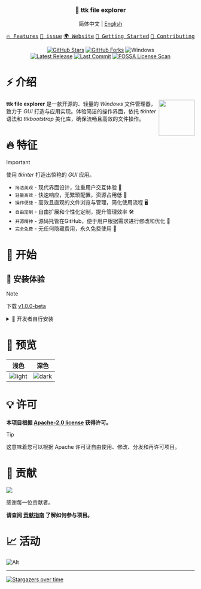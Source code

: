 <p align="center"><img src="https://raw.githubusercontent.com/pyheight/ttk-file-explorer/main/images/splash.png" alt=""></p>

<h3 align="center">📂 ttk file explorer</h3>
 
<p align="center">简体中文 | <a href="README_EN.md">English</a></p> 

<p align="center">
    <a href="#-特征"><kbd>🔥 Features</kbd></a>
    <a href="https://github.com/pyheight/ttk-file-explorer/issues/new" target="_blank"><kbd>📌 issue</kbd></a>
    <a href="https://pyheight.github.io/ttk-file-explorer/" target="_blank"><kbd>🌍 Website</kbd></a>
    <a href="#-开始"><kbd>🚀 Getting Started</kbd></a>
    <a href="#-贡献"><kbd>🤝 Contributing</kbd></a>
</p>

<div align="center">  
<a href="https://github.com/pyheight/ttk-file-explorer/stargazers"><img src="https://img.shields.io/github/stars/pyheight/ttk-file-explorer?style=social&logo=github" alt="GitHub Stars"></a>
<a href="https://github.com/pyheight/ttk-file-explorer/network/members"><img src="https://img.shields.io/github/forks/pyheight/ttk-file-explorer?style=social&logo=github" alt="GitHub Forks"></a>
<img src="https://img.shields.io/badge/Platform-Windows-blue.svg?style=social&logo=GitHub" alt="Windows">
</div>  
<div align="center">  
<a href="https://github.com/pyheight/ttk-file-explorer/releases"><img src="https://img.shields.io/github/v/release/pyheight/ttk-file-explorer?color=blue&style=flat-square" alt="Latest Release"></a>
<a href="https://github.com/pyheight/ttk-file-explorer/commits/main"><img src="https://img.shields.io/github/last-commit/pyheight/ttk-file-explorer?style=flat-square" alt="Last Commit"></a>
<a href="https://app.fossa.com/projects/git%2Bgithub.com%2Fpyheight%2Fttk-file-explorer?ref=badge_shield"><img src="https://app.fossa.com/api/projects/git%2Bgithub.com%2Fpyheight%2Fttk-file-explorer.svg?type=shield" alt="FOSSA License Scan"></a>
</div>  

# ⚡ 介绍

<img align="right" height="96px" src="https://raw.githubusercontent.com/pyheight/ttk-file-explorer/main/images/icon.png" alt="" />

**ttk file explorer** 是一款开源的、轻量的 *Windows* 文件管理器，致力于 *GUI* 打造与应用实现。体验简洁的操作界面，依托 *tkinter* 语法和 *ttkbootstrap* 美化库，确保流畅且高效的文件操作。


# 🔥 特征

> [!IMPORTANT]
> 使用 *tkinter* 打造出惊艳的 *GUI* 应用。

- `简洁美观` - 现代界面设计，注重用户交互体验 🌟
- `轻量高效` - 快速响应，无繁琐配置，资源占用低 🍃
- `操作便捷` - 高效且直观的文件浏览与管理，简化使用流程 🖥️
- `自由定制` - 自由扩展和个性化定制，提升管理效率 🛠️
- `开源精神` - 源码托管在GitHub，便于用户根据需求进行修改和优化 🦦
- `完全免费` - 无任何隐藏费用，永久免费使用 💸

# 🚀 开始

## 🎉 安装体验

> [!NOTE]
> 下载 [v1.0.0-beta](https://github.com/pyheight/ttk-file-explorer/releases/tag/v1.0.0-beta)

<details>

<summary>🚄 开发者自行安装</summary>

<br>

**确保你已经安装了`Python 3.x`环境。**

## 下载或克隆仓库

```bash
git clone https://github.com/pyheight/ttk-file-explorer.git
```

## 导航到源码目录

```bash
cd ttk-file-explorer/src
```

## 安装项目依赖

```bash
pip install -r requirements.txt
```

## 启动项目

```bash
python main.py
```

## 打包软件

```bash
python script/package.py
```

</details>

# 👀 预览

|浅色|深色|
|--|--| 
|![light](https://raw.githubusercontent.com/pyheight/ttk-file-explorer/main/images/v1.0.0-test-interface.png)|![dark](https://raw.githubusercontent.com/pyheight/ttk-file-explorer/main/images/v1.0.0-test-interface-dark.png)|

# 💡 许可

**本项目根据 [Apache-2.0 license](LICENSE) 获得许可。**

> [!TIP]
> 这意味着您可以根据 Apache 许可证自由使用、修改、分发和再许可项目。

# 🤝 贡献

<a href="https://github.com/pyheight/ttk-file-explorer/graphs/contributors">  <img src="https://contrib.rocks/image?repo=pyheight/ttk-file-explorer" /></a>  

感谢每一位贡献者。

**请查阅 [贡献指南](CONTRIBUTING.md) 了解如何参与项目。**

# 📈 活动

![Alt](https://repobeats.axiom.co/api/embed/20d6c7c443b43d705d0c358d0164fc905511be15.svg "Repobeats analytics image")

---

[![Stargazers over time](https://starchart.cc/pyheight/ttk-file-explorer.svg?variant=adaptive)](https://starchart.cc/pyheight/ttk-file-explorer)
